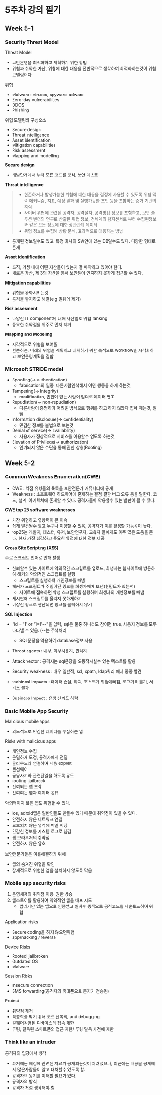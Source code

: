 # 5주차 강의 필기

## Week 5-1

### Security Threat Model

Threat Model
- 보안운영을 최적화하고 계획하기 위한 방법
- 위협과 취약한 자산, 위협에 대한 대응을 전반적으로 생각하여 최적화하는것이 위협 모델링이다

위협
- Malware : viruses, spyware, adware
- Zero-day vulnerabilities
- DDOS
- Phishing

위협 모델링의 구성요소
- Secure design
- Threat intelligence
- Asset identification
- Mitigation capabilities
- Risk assessment
- Mapping and modelling

**Secure design**
- 개발단계에서 부터 모든 코드를 분석, 보안 테스트

**Threat intelligence**
> - 현존하거나 발생가능한 위협에 대한 대응을 결정에 사용할 수 있도록 위협 맥락 메커니즘, 지표, 예상 결과 및 실행가능한 조언 등을 포함하는 증거 기반의 지식
> - 사이버 위협에 관련된 공격자, 공격절차, 공격방법 정보를 포함하고, 보안 솔루션 벤더의 연구로 산출된 위협 정보, 전세계의 탐지센서로 부터 수집된정보 와 같은 모든 정보에 대한 상관관계 데이터
> - 위협 정보를 수집해 상황 분석, 효과적으로 대응하는 방법
- 공개된 정보일수도 있고, 특정 회사의 SW안에 있는 DB일수도 있다. 다양한 형태로 존재


**Asset identification**
- 조직, 가정 내에 어떤 자산들이 있는지 잘 파악하고 있어야 한다.
- 새로운 자산, 제 3의 자산을 통해 보안팀이 인지하지 못하게 접근할 수 있다.

**Mitigation capabilities**
- 위협을 완화시키는것
- 공격을 탐지하고 해결(e.g 멀웨어 제거)

**Risk assesment**
- 다양한 IT component에 대해 자산별로 위협 ranking
- 중요한 취약점을 위주로 먼저 제거

**Mapping and Modeling**
- 시각적으로 위협을 보여줌
- 현존하는, 미래의 위협을 계획하고 대처하기 위한 목적으로 workflow을 시각화하고 보안운영계획을 결합

### Microsoft STRIDE model

- Spoofing(-> authentication)
  - fabrication의 일종, 다른사람인척해서 어떤 행동을 하게 하는것
- Tampering(-> Integrity)
  - modification, 권한이 없는 사람이 임의로 데이터 변조
- Repudiation(-> non-repudiation)
  - 다른사람이 증명하기 어려운 방식으로 행위를 하고 하지 않았다 잡아 떼는것, 발뺌
- Information disclosure(-> confidentiality)
  - 민감한 정보를 불법으로 보는것
- Denial of service(-> availability)
  - 사용자가 정상적으로 서비스를 이용할수 없도록 하는것
- Elevation of Privilege(-> authorization)
  - 인가되지 않은 수단을 통해 권한 상승(Rooting)

## Week 5-2

### Common Weakness Enumeration(CWE)

- CWE : 약점 유형들의 목록을 보안전문가 커뮤니티에 공개
- Weakness : 소프트웨어 하드웨어에 존재하는 결점 결함 버그 오류 등을 말한다. 코드, 설계, 아키텍쳐에 존재할 수 있다. 공격자들이 악용할수 있는 발판이 될 수 있다.

**CWE top 25 software weaknesses**
- 가장 위험하고 영향력이 큰 이슈
- 쉽게 발견될수 있고 누구나 이용할 수 있음, 공격자가 이를 활용할 가능성이 높다.
- top25는 개발자, 테스터, 유저, 보안연구자, 교육자 들에게도 아주 많은 도움을 준다. 현재 가장 심각하고 중요한 약점에 대한 정보 제공


**Cross Site Scripting (XSS)**

주로 스크립트 언어로 인해 발생
- 신뢰할수 있는 사이트에 악의적인 스크립트를 업로드, 희생자는 웹사이트에 방문하여 해커의 악의적인 스크립트를 실행
  - 스크립트를 실행하여 개인정보를 빼냄
- 해커가 스크립트가 주입이된 링크를 희생자에게 보냄(친밀도가 있는척)
  - 사이트에 접속하면 악성 스크립트를 실행하여 희생자의 개인정보를 빼냄
- 게시판에 스크립트를 올리지 못하게하기
- 이상한 링크로 판단되면 링크를 클릭하지 않기

**SQL Injection**
- "id = '1' or '1=1'--"을 입력, sql은 둘중 하나라도 참이면 true, 사용자 정보를 모두 나타낼 수 있음. (--는 주석처리)
  - SQL문장을 악용하여 database정보 사용

- Threat agents : 내부, 외부사용자, 관리자
- Attack vector : 공격자는 sql문장을 오동작시킬수 있는 텍스트를 활용
- Security weakness : 매우 일반적, sql, xpath, ldap쿼리 에서 종종 발견
- techincal impacts : 데이터 손실, 파괴, 호스트가 위험에빠짐, 로그기록 불가, 서비스 불가
- Business Impact : 은행 신뢰도 하락

### Basic Mobile App Security

Malicious mobile apps
- 의도적으로 민감한 데이터를 수집하는 앱

Risks with malicious apps
- 개인정보 수집
- 은밀하게 도정, 공격자에게 전달
- 클라우드와 연결하여 내용 expolit
- 랜섬웨어
- 금융사기와 관련된일을 하도록 유도
- rooting, jailbreck
- 신뢰되는 앱 조작
- 신뢰되는 앱과 데이터 공유

악의적이지 않은 앱도 위험할 수 있다.
- ios, adroid앱은 일반인들도 만들수 있기 때문에 취약점이 있을 수 있다.
- 안전하지 않은 네트워크 연결
- 보호되지 않은 영역에 파일 저장
- 민감한 정보를 시스템 로그로 남김
- 웹 브라우저의 취약점
- 안전하지 않은 암호

보안전문가들은 이를해결하기 위해
- 앱의 숨겨진 위협을 확인
- 잠재적으로 위험한 앱을 설치하지 않도록 막음

### Mobile app security risks

1. 운영체제의 취약점 이용, 권한 상승
2. 앱스토어를 활용하여 악의적인 앱을 배포 시도
   - 껍데기만 있는 앱으로 인증받고 설치후 동적으로 공격코드를 다운로드하여 위협 

Application risks
- Secure coding을 하지 않으면위험
- app/hacking / reverse

Device Risks
- Rooted, jailbroken
- Outdated OS
- Malware

Session Risks
- insecure connection
- SMS forwarding(공격자의 휴대폰으로 문자가 전송됨)

Protect
- 취약점 제거
- 역공학을 막기 위해 코드 난독화, anti debugging
- 멀웨어감염된 디바이스의 접속 제한
- 루팅, 탈옥된 스마트폰의 접근 제한/ 루팅 탈옥 사전에 제한

### Think like an intruder
공격자의 입장에서 생각
- 과거에는 해킹에 관련된 자료가 공개되는것이 꺼려졌으나, 최근에는 내용을 공개해서 많은사람들이 알고 대처할수 있도록 함.
- 공격자의 동기를 이해할 필요가 있다.
- 공격자의 방식
- 공격자 처럼 생각해야 함


